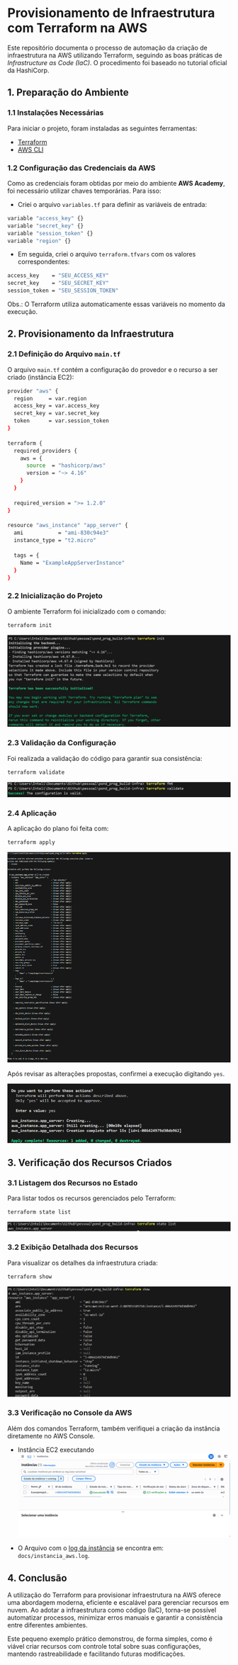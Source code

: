 # **Provisionamento de Infraestrutura com Terraform na AWS**
Este repositório documenta o processo de automação da criação de infraestrutura na AWS utilizando Terraform, seguindo as boas práticas de *Infrastructure as Code (IaC)*. O procedimento foi baseado no tutorial oficial da HashiCorp.

## **1. Preparação do Ambiente**

### **1.1 Instalações Necessárias**

Para iniciar o projeto, foram instaladas as seguintes ferramentas:

- [Terraform](https://developer.hashicorp.com/terraform/tutorials/aws-get-started/install-cli)  
- [AWS CLI](https://docs.aws.amazon.com/cli/latest/userguide/getting-started-install.html)

### **1.2 Configuração das Credenciais da AWS**

Como as credenciais foram obtidas por meio do ambiente **AWS Academy**, foi necessário utilizar chaves temporárias. Para isso:

- Criei o arquivo `variables.tf` para definir as variáveis de entrada:

```bash
variable "access_key" {}
variable "secret_key" {}
variable "session_token" {}
variable "region" {}
```

- Em seguida, criei o arquivo `terraform.tfvars` com os valores correspondentes:

```bash
access_key    = "SEU_ACCESS_KEY"
secret_key    = "SEU_SECRET_KEY"
session_token = "SEU_SESSION_TOKEN"
```

Obs.: O Terraform utiliza automaticamente essas variáveis no momento da execução.

## **2. Provisionamento da Infraestrutura**

### **2.1 Definição do Arquivo `main.tf`**

O arquivo `main.tf` contém a configuração do provedor e o recurso a ser criado (instância EC2):

```bash
provider "aws" {
  region     = var.region
  access_key = var.access_key
  secret_key = var.secret_key
  token      = var.session_token
}

terraform {
  required_providers {
    aws = {
      source  = "hashicorp/aws"
      version = "~> 4.16"
    }
  }

  required_version = ">= 1.2.0"
}

resource "aws_instance" "app_server" {
  ami           = "ami-830c94e3"
  instance_type = "t2.micro"

  tags = {
    Name = "ExampleAppServerInstance"
  }
}
```

### **2.2 Inicialização do Projeto**

O ambiente Terraform foi inicializado com o comando:

```bash
terraform init
```
![Terraform Init](imagens\terraform_init.png)

### **2.3 Validação da Configuração**

Foi realizada a validação do código para garantir sua consistência:

```bash
terraform validate
```
![Terraform Validate](imagens\terraform_validate.png)

### **2.4 Aplicação**
A aplicação do plano foi feita com:

```bash
terraform apply
```
![Terraform Apply](imagens\terraform_apply.png)

Após revisar as alterações propostas, confirmei a execução digitando `yes`.

![Terraform Apply](imagens\terraform_apply2.png)

## **3. Verificação dos Recursos Criados**

### **3.1 Listagem dos Recursos no Estado**

Para listar todos os recursos gerenciados pelo Terraform:

```bash
terraform state list
```
![Terraform Apply](imagens\terraform_state.png)

### **3.2 Exibição Detalhada dos Recursos**

Para visualizar os detalhes da infraestrutura criada:

```bash
terraform show
```
![Terraform Show](imagens\terraform_show.png)

### **3.3 Verificação no Console da AWS**
Além dos comandos Terraform, também verifiquei a criação da instância diretamente no AWS Console.

- Instância EC2 executando
![Instância AWS](imagens\instancia_aws.png)

- O Arquivo com o [log da instância](docs\instancia_aws.log) se encontra em: `docs/instancia_aws.log`.

## 4. Conclusão
A utilização do Terraform para provisionar infraestrutura na AWS oferece uma abordagem moderna, eficiente e escalável para gerenciar recursos em nuvem. Ao adotar a infraestrutura como código (IaC), torna-se possível automatizar processos, minimizar erros manuais e garantir a consistência entre diferentes ambientes.

Este pequeno exemplo prático demonstrou, de forma simples, como é viável criar recursos com controle total sobre suas configurações, mantendo rastreabilidade e facilitando futuras modificações.